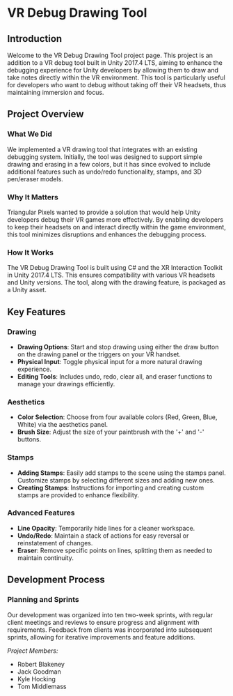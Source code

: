 # VR Debug Drawing Tool

## Introduction
Welcome to the VR Debug Drawing Tool project page. This project is an addition to a VR debug tool built in Unity 2017.4 LTS, aiming to enhance the debugging experience for Unity developers by allowing them to draw and take notes directly within the VR environment. This tool is particularly useful for developers who want to debug without taking off their VR headsets, thus maintaining immersion and focus.

## Project Overview

### What We Did
We implemented a VR drawing tool that integrates with an existing debugging system. Initially, the tool was designed to support simple drawing and erasing in a few colors, but it has since evolved to include additional features such as undo/redo functionality, stamps, and 3D pen/eraser models.

### Why It Matters
Triangular Pixels wanted to provide a solution that would help Unity developers debug their VR games more effectively. By enabling developers to keep their headsets on and interact directly within the game environment, this tool minimizes disruptions and enhances the debugging process.

### How It Works
The VR Debug Drawing Tool is built using C# and the XR Interaction Toolkit in Unity 2017.4 LTS. This ensures compatibility with various VR headsets and Unity versions. The tool, along with the drawing feature, is packaged as a Unity asset.

## Key Features

### Drawing
- **Drawing Options**: Start and stop drawing using either the draw button on the drawing panel or the triggers on your VR handset.
- **Physical Input**: Toggle physical input for a more natural drawing experience.
- **Editing Tools**: Includes undo, redo, clear all, and eraser functions to manage your drawings efficiently.

### Aesthetics
- **Color Selection**: Choose from four available colors (Red, Green, Blue, White) via the aesthetics panel.
- **Brush Size**: Adjust the size of your paintbrush with the '+' and '-' buttons.

### Stamps
- **Adding Stamps**: Easily add stamps to the scene using the stamps panel. Customize stamps by selecting different sizes and adding new ones.
- **Creating Stamps**: Instructions for importing and creating custom stamps are provided to enhance flexibility.

### Advanced Features
- **Line Opacity**: Temporarily hide lines for a cleaner workspace.
- **Undo/Redo**: Maintain a stack of actions for easy reversal or reinstatement of changes.
- **Eraser**: Remove specific points on lines, splitting them as needed to maintain continuity.

## Development Process

### Planning and Sprints
Our development was organized into ten two-week sprints, with regular client meetings and reviews to ensure progress and alignment with requirements. Feedback from clients was incorporated into subsequent sprints, allowing for iterative improvements and feature additions.



*Project Members:*
- Robert Blakeney
- Jack Goodman
- Kyle Hocking
- Tom Middlemass
